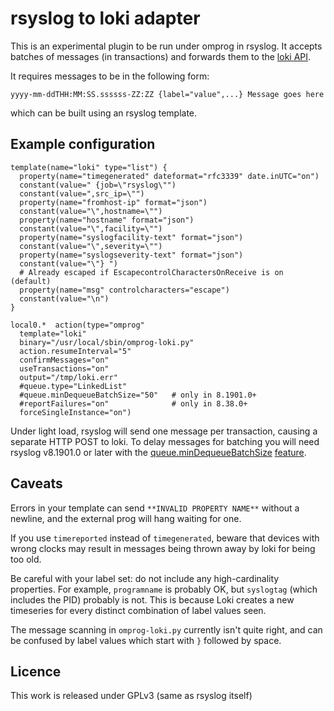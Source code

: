 # rsyslog to loki adapter

This is an experimental plugin to be run under omprog in rsyslog.  It
accepts batches of messages (in transactions) and forwards them to the
[loki API](https://github.com/grafana/loki/blob/master/docs/loki/api.md).

It requires messages to be in the following form:

```
yyyy-mm-ddTHH:MM:SS.ssssss-ZZ:ZZ {label="value",...} Message goes here
```

which can be built using an rsyslog template.

## Example configuration

```
template(name="loki" type="list") {
  property(name="timegenerated" dateformat="rfc3339" date.inUTC="on")
  constant(value=" {job=\"rsyslog\"")
  constant(value=",src_ip=\"")
  property(name="fromhost-ip" format="json")
  constant(value="\",hostname=\"")
  property(name="hostname" format="json")
  constant(value="\",facility=\"")
  property(name="syslogfacility-text" format="json")
  constant(value="\",severity=\"")
  property(name="syslogseverity-text" format="json")
  constant(value="\"} ")
  # Already escaped if EscapecontrolCharactersOnReceive is on (default)
  property(name="msg" controlcharacters="escape")
  constant(value="\n")
}

local0.*  action(type="omprog"
  template="loki"
  binary="/usr/local/sbin/omprog-loki.py"
  action.resumeInterval="5"
  confirmMessages="on"
  useTransactions="on"
  output="/tmp/loki.err"
  #queue.type="LinkedList"
  #queue.minDequeueBatchSize="50"   # only in 8.1901.0+
  #reportFailures="on"              # only in 8.38.0+
  forceSingleInstance="on")
```

Under light load, rsyslog will send one message per transaction, causing a
separate HTTP POST to loki.  To delay messages for batching you will need
rsyslog v8.1901.0 or later with the
[queue.minDequeueBatchSize](https://www.rsyslog.com/doc/master/rainerscript/queue_parameters.html#queue-mindequeuebatchsize)
[feature](https://github.com/rsyslog/rsyslog/issues/495).

## Caveats

Errors in your template can send `**INVALID PROPERTY NAME**` without a
newline, and the external prog will hang waiting for one.

If you use `timereported` instead of `timegenerated`, beware that devices
with wrong clocks may result in messages being thrown away by loki for being
too old.

Be careful with your label set: do not include any high-cardinality
properties.  For example, `programname` is probably OK, but `syslogtag`
(which includes the PID) probably is not.  This is because Loki creates a
new timeseries for every distinct combination of label values seen.

The message scanning in `omprog-loki.py` currently isn't quite right, and
can be confused by label values which start with `}` followed by space.

## Licence

This work is released under GPLv3 (same as rsyslog itself)
